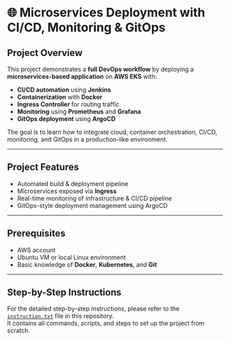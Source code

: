 # 🌐 Microservices Deployment with CI/CD, Monitoring & GitOps

## Project Overview
This project demonstrates a **full DevOps workflow** by deploying a **microservices-based application** on **AWS EKS** with:  

- **CI/CD automation** using **Jenkins**  
- **Containerization** with **Docker**  
- **Ingress Controller** for routing traffic  
- **Monitoring** using **Prometheus** and **Grafana**  
- **GitOps deployment** using **ArgoCD**  

The goal is to learn how to integrate cloud, container orchestration, CI/CD, monitoring, and GitOps in a production-like environment.

---

## Project Features
- Automated build & deployment pipeline  
- Microservices exposed via **Ingress**  
- Real-time monitoring of infrastructure & CI/CD pipeline  
- GitOps-style deployment management using ArgoCD  

---

## Prerequisites
- AWS account  
- Ubuntu VM or local Linux environment  
- Basic knowledge of **Docker**, **Kubernetes**, and **Git**  

---
## Step-by-Step Instructions
For the detailed step-by-step instructions, please refer to the [`instruction.txt`](./instruction.txt) file in this repository.  
It contains all commands, scripts, and steps to set up the project from scratch.

